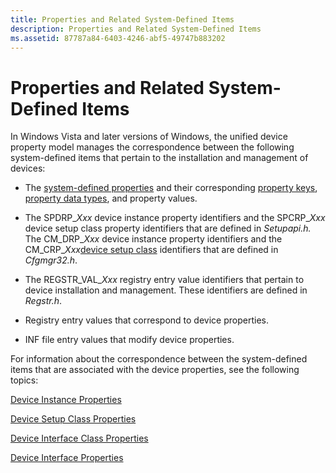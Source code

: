 ```yaml
---
title: Properties and Related System-Defined Items
description: Properties and Related System-Defined Items
ms.assetid: 87787a84-6403-4246-abf5-49747b883202
---
```


# Properties and Related System-Defined Items


In Windows Vista and later versions of Windows, the unified device property model manages the correspondence between the following system-defined items that pertain to the installation and management of devices:

-   The [system-defined properties](system-defined-device-properties2.md) and their corresponding [property keys](property-keys.md), [property data types](property-data-type-identifiers.md), and property values.

-   The SPDRP\_*Xxx* device instance property identifiers and the SPCRP\_*Xxx* device setup class property identifiers that are defined in *Setupapi.h.* The CM\_DRP\_*Xxx* device instance property identifiers and the CM\_CRP\_*Xxx*[device setup class](device-setup-classes.md) identifiers that are defined in *Cfgmgr32.h*.

-   The REGSTR\_VAL\_*Xxx* registry entry value identifiers that pertain to device installation and management. These identifiers are defined in *Regstr.h*.

-   Registry entry values that correspond to device properties.

-   INF file entry values that modify device properties.

For information about the correspondence between the system-defined items that are associated with the device properties, see the following topics:

[Device Instance Properties](https://msdn.microsoft.com/library/windows/hardware/ff541334)

[Device Setup Class Properties](https://msdn.microsoft.com/library/windows/hardware/ff542239)

[Device Interface Class Properties](https://msdn.microsoft.com/library/windows/hardware/ff541406)

[Device Interface Properties](https://msdn.microsoft.com/library/windows/hardware/ff541409)

 

 





